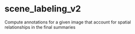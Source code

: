 # scene_labeling_v2
Compute annotations for a given image that account for spatial relationships in the final summaries
